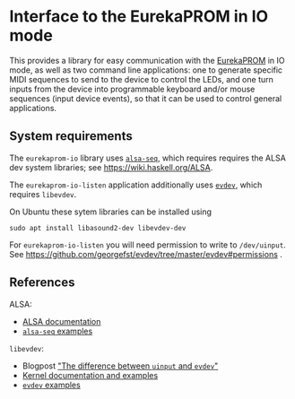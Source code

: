 # Interface to the EurekaPROM in IO mode

This provides a library for easy communication with the
[EurekaPROM](https://www.eurekasound.com/eurekaprom) in IO mode, as well as two
command line applications: one to generate specific MIDI sequences to send to
the device to control the LEDs, and one turn inputs from the device into
programmable keyboard and/or mouse sequences (input device events), so that it
can be used to control general applications.

## System requirements

The `eurekaprom-io` library uses
[`alsa-seq`](https://hackage.haskell.org/package/alsa-seq), which requires
requires the ALSA dev system libraries; see https://wiki.haskell.org/ALSA.

The `eurekaprom-io-listen` application additionally uses
[`evdev`](https://hackage.haskell.org/package/evdev), which requires `libevdev`.

On Ubuntu these sytem libraries can be installed using

```
sudo apt install libasound2-dev libevdev-dev
```

For `eurekaprom-io-listen` you will need permission to write to `/dev/uinput`.
See https://github.com/georgefst/evdev/tree/master/evdev#permissions .

## References

ALSA:

* [ALSA documentation](https://www.alsa-project.org/alsa-doc/alsa-lib/seq.html)
* [`alsa-seq` examples](https://archives.haskell.org/code.haskell.org/alsa/seq/examples/)

`libevdev`:

* Blogpost ["The difference between `uinput` and `evdev`"](https://who-t.blogspot.com/2016/05/the-difference-between-uinput-and-evdev.html)
* [Kernel documentation and examples](https://kernel.org/doc/html/v4.12/input/uinput.html)
* [`evdev` examples](https://github.com/georgefst/evdev/tree/master/evdev-examples)
